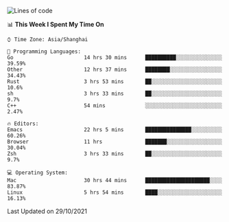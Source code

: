 <!--START_SECTION:waka-->
![Lines of code](https://img.shields.io/badge/From%20Hello%20World%20I%27ve%20Written-34433%20lines%20of%20code-blue)

📊 **This Week I Spent My Time On** 

```text
⌚︎ Time Zone: Asia/Shanghai

💬 Programming Languages: 
Go                       14 hrs 30 mins      ██████████░░░░░░░░░░░░░░░   39.59% 
Other                    12 hrs 37 mins      ████████░░░░░░░░░░░░░░░░░   34.43% 
Rust                     3 hrs 53 mins       ██░░░░░░░░░░░░░░░░░░░░░░░   10.6% 
sh                       3 hrs 33 mins       ██░░░░░░░░░░░░░░░░░░░░░░░   9.7% 
C++                      54 mins             ░░░░░░░░░░░░░░░░░░░░░░░░░   2.47%

🔥 Editors: 
Emacs                    22 hrs 5 mins       ███████████████░░░░░░░░░░   60.26% 
Browser                  11 hrs              ███████░░░░░░░░░░░░░░░░░░   30.04% 
Zsh                      3 hrs 33 mins       ██░░░░░░░░░░░░░░░░░░░░░░░   9.7%

💻 Operating System: 
Mac                      30 hrs 44 mins      █████████████████████░░░░   83.87% 
Linux                    5 hrs 54 mins       ████░░░░░░░░░░░░░░░░░░░░░   16.13%

```


 Last Updated on 29/10/2021
<!--END_SECTION:waka-->
